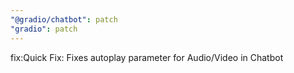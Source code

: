 ```yaml
---
"@gradio/chatbot": patch
"gradio": patch
---
```


fix:Quick Fix: Fixes autoplay parameter for Audio/Video in Chatbot
